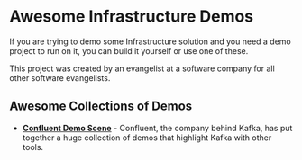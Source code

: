 # Awesome Infrastructure Demos
If you are trying to demo some Infrastructure solution and you need a demo project to run on it, you can build it yourself or use one of these.

This project was created by an evangelist at a software company for all other software evangelists.

## Awesome Collections of Demos
- **[Confluent Demo Scene](https://github.com/confluentinc/demo-scene)** - Confluent, the company behind Kafka, has put together a huge collection of demos that highlight Kafka with other tools.
